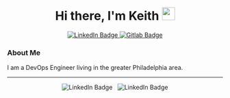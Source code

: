 
<h1 align="center">
  Hi there, I'm Keith <img src="https://media.giphy.com/media/hvRJCLFzcasrR4ia7z/giphy.gif" width="30px"/>
</h1>

<div align="center" id="badges">
  <a href="https://www.linkedin.com/in/keith-craley/">
    <img src="https://img.shields.io/badge/LinkedIn-blue?style=for-the-badge&logo=linkedin&logoColor=white" alt="LinkedIn Badge"/>
    <img src="https://img.shields.io/badge/Gitlab-orange?style=for-the-badge&logo=gitlab&logoColor=white" alt="Gitlab Badge"/>
  </a>
</div>

### About Me

I am a DevOps Engineer living in the greater Philadelphia area.

---

<div align="center" id="stats">
  <img src="http://github-readme-streak-stats.herokuapp.com/?user=kcraley&theme=dark&background=000000" alt="LinkedIn Badge"/> &nbsp;
  <img src="https://github-readme-stats.vercel.app/api/top-langs/?username=kcraley&layout=compact&theme=vision-friendly-dark" alt="LinkedIn Badge"/>
</div>

<!--
**kcraley/kcraley** is a ✨ _special_ ✨ repository because its `README.md` (this file) appears on your GitHub profile.

Here are some ideas to get you started:

- 🔭 I’m currently working on ...
- 🌱 I’m currently learning ...
- 👯 I’m looking to collaborate on ...
- 🤔 I’m looking for help with ...
- 💬 Ask me about ...
- 📫 How to reach me: ...
- 😄 Pronouns: ...
- ⚡ Fun fact: ...
-->
